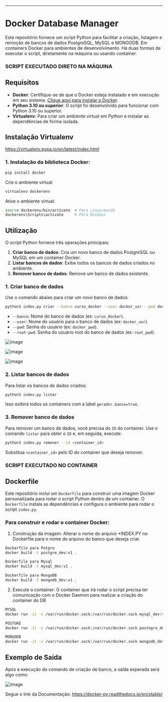 ---

# Docker Database Manager

Este repositório fornece um script Python para facilitar a criação, listagem e remoção de bancos de dados PostgreSQL, MySQL e MONGODB. Em containers Docker para ambientes de desenvolvimento. Há duas formas de executar o script, diretamente na máquina ou usando container.



### SCRIPT EXECUTADO DIRETO NA MÁQUINA
## Requisitos

- **Docker**: Certifique-se de que o Docker esteja instalado e em execução em seu sistema. [Clique aqui para instalar o Docker](https://docs.docker.com/get-docker/).
- **Python 3.10 ou superior**: O script foi desenvolvido para funcionar com Python 3.10 ou superior.
- **Virtualenv**: Para criar um ambiente virtual em Python e instalar as dependências de forma isolada.

## Instalação Virtualenv
https://virtualenv.pypa.io/en/latest/index.html

### 1. Instalação da biblioteca Docker:

```bash
pip install docker
```

Crie o ambiente virtual:

```bash
virtualenv dockerenv
```

Ative o ambiente virtual:

```bash
source dockerenv/bin/activate  # Para Linux/macOS
dockerenv\Scripts\activate     # Para Windows
```

## Utilização

O script Python fornece três operações principais:

1. **Criar banco de dados**: Cria um novo banco de dados PostgreSQL ou MySQL em um container Docker.
2. **Listar bancos de dados**: Exibe todos os bancos de dados criados no ambiente.
3. **Remover banco de dados**: Remove um banco de dados existente.

### 1. Criar banco de dados

Use o comando abaixo para criar um novo banco de dados:

```bash
python3 index.py criar --banco curso_docker --user docker_usr --pwd docker_pwd --root-pwd root_pwd
```

- `--banco`: Nome do banco de dados (ex: `curso_docker`).
- `--user`: Nome do usuário para o banco de dados (ex: `docker_usr`).
- `--pwd`: Senha do usuário (ex: `docker_pwd`).
- `--root-pwd`: Senha do usuário root do banco de dados (ex: `root_pwd`).

![image](https://github.com/user-attachments/assets/c7aa3ed1-2adc-4e36-9437-afc6aa5885e1)

![image](https://github.com/user-attachments/assets/6552598e-9650-45f4-b5dc-7ede4458a972)

![image](https://github.com/user-attachments/assets/fd016348-44bb-4fbb-9ef0-e70406991c95)



### 2. Listar bancos de dados

Para listar os bancos de dados criados:

```bash
python3 index.py listar
```

Isso exibirá todos os containers com a label `gerador.banco=true`.

### 3. Remover banco de dados

Para remover um banco de dados, você precisa do `ID` do container. Use o comando `listar` para obter o `ID` e, em seguida, execute:

```bash
python3 index.py remover --id <container_id>
```

Substitua `<container_id>` pelo ID do container que deseja remover.





### SCRIPT EXECUTADO NO CONTAINER
## Dockerfile

Este repositório inclui um `Dockerfile` para construir uma imagem Docker personalizada para rodar o script Python dentro de um container. O `Dockerfile` instala as dependências e configura o ambiente para rodar o script `index.py`.

### Para construir e rodar o container Docker:

1. Construção da imagem: Alterar o nome do arquivo *INDEX.PY no Dockerfile para o nome do arquivo do banco que deseja criar.

```bash
Dockerfile para Potgre
docker build -t postgre_dev:v1 .

Dockerfile para Mysql
docker build -t mysql_dev:v1 .

Dockerfile para MongoDB
docker build -t mongodb_dev:v1 .
```

2. Execute o container: O container que irá rodar o script precisa ter comunicação com o Docker Daemon para realizar a criação do container do DB

```bash
MYSQL
docker run -it -v /var/run/docker.sock:/var/run/docker.sock mysql_dev:v1 criar --banco docker_db --user docker_usr --pwd docker_pwd --root-pwd root_pwd

POSTGRE
docker run -it -v /var/run/docker.sock:/var/run/docker.sock postegre_dev:v1 criar --banco curso_docker --user docker_usr --pwd docker_pwd --root-pwd root_pwd

MONGODB
docker run -it -v /var/run/docker.sock:/var/run/docker.sock mongodb_dev:v1 criar --user mongo_usr --root-pwd mongo_pwd
```

## Exemplo de Saída

Após a execução do comando de criação de banco, a saída esperada será algo como:


![image](https://github.com/user-attachments/assets/42331798-e65e-4fdc-9e5d-f1019e375e83)



Segue o link da Documentação:
https://docker-py.readthedocs.io/en/stable/


